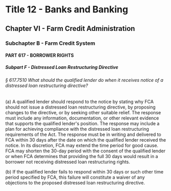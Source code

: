 
# Title 12 - Banks and Banking
## Chapter VI - Farm Credit Administration
### Subchapter B - Farm Credit System
#### PART 617 - BORROWER RIGHTS
##### Subpart F - Distressed Loan Restructuring Directive
###### § 617.7510 What should the qualified lender do when it receives notice of a distressed loan restructuring directive?

(a) A qualified lender should respond to the notice by stating why FCA should not issue a distressed loan restructuring directive, by proposing changes to the directive, or by seeking other suitable relief. The response must include any information, documentation, or other relevant evidence that supports the qualified lender's position. The response may include a plan for achieving compliance with the distressed loan restructuring requirements of the Act. The response must be in writing and delivered to FCA within 30 days after the date on which the qualified lender received the notice. In its discretion, FCA may extend the time period for good cause. FCA may shorten the 30-day period with the consent of the qualified lender or when FCA determines that providing the full 30 days would result in a borrower not receiving distressed loan restructuring rights.

(b) If the qualified lender fails to respond within 30 days or such other time period specified by FCA, this failure will constitute a waiver of any objections to the proposed distressed loan restructuring directive.
